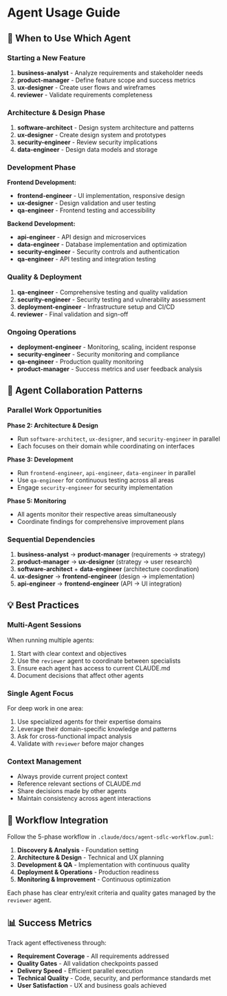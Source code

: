 # Agent Usage Guide

## 🎯 When to Use Which Agent

### Starting a New Feature

1. **business-analyst** - Analyze requirements and stakeholder needs
2. **product-manager** - Define feature scope and success metrics
3. **ux-designer** - Create user flows and wireframes
4. **reviewer** - Validate requirements completeness

### Architecture & Design Phase

1. **software-architect** - Design system architecture and patterns
2. **ux-designer** - Create design system and prototypes  
3. **security-engineer** - Review security implications
4. **data-engineer** - Design data models and storage

### Development Phase

**Frontend Development:**
- **frontend-engineer** - UI implementation, responsive design
- **ux-designer** - Design validation and user testing
- **qa-engineer** - Frontend testing and accessibility

**Backend Development:**
- **api-engineer** - API design and microservices
- **data-engineer** - Database implementation and optimization
- **security-engineer** - Security controls and authentication
- **qa-engineer** - API testing and integration testing

### Quality & Deployment

1. **qa-engineer** - Comprehensive testing and quality validation
2. **security-engineer** - Security testing and vulnerability assessment
3. **deployment-engineer** - Infrastructure setup and CI/CD
4. **reviewer** - Final validation and sign-off

### Ongoing Operations

- **deployment-engineer** - Monitoring, scaling, incident response
- **security-engineer** - Security monitoring and compliance
- **qa-engineer** - Production quality monitoring
- **product-manager** - Success metrics and user feedback analysis

## 🚀 Agent Collaboration Patterns

### Parallel Work Opportunities

**Phase 2: Architecture & Design**
- Run `software-architect`, `ux-designer`, and `security-engineer` in parallel
- Each focuses on their domain while coordinating on interfaces

**Phase 3: Development**  
- Run `frontend-engineer`, `api-engineer`, `data-engineer` in parallel
- Use `qa-engineer` for continuous testing across all areas
- Engage `security-engineer` for security implementation

**Phase 5: Monitoring**
- All agents monitor their respective areas simultaneously
- Coordinate findings for comprehensive improvement plans

### Sequential Dependencies

1. **business-analyst** → **product-manager** (requirements → strategy)
2. **product-manager** → **ux-designer** (strategy → user research)
3. **software-architect** + **data-engineer** (architecture coordination)
4. **ux-designer** → **frontend-engineer** (design → implementation)
5. **api-engineer** → **frontend-engineer** (API → UI integration)

## 💡 Best Practices

### Multi-Agent Sessions

When running multiple agents:
1. Start with clear context and objectives
2. Use the `reviewer` agent to coordinate between specialists
3. Ensure each agent has access to current CLAUDE.md
4. Document decisions that affect other agents

### Single Agent Focus

For deep work in one area:
1. Use specialized agents for their expertise domains
2. Leverage their domain-specific knowledge and patterns
3. Ask for cross-functional impact analysis
4. Validate with `reviewer` before major changes

### Context Management

- Always provide current project context
- Reference relevant sections of CLAUDE.md
- Share decisions made by other agents
- Maintain consistency across agent interactions

## 🔄 Workflow Integration

Follow the 5-phase workflow in `.claude/docs/agent-sdlc-workflow.puml`:

1. **Discovery & Analysis** - Foundation setting
2. **Architecture & Design** - Technical and UX planning  
3. **Development & QA** - Implementation with continuous quality
4. **Deployment & Operations** - Production readiness
5. **Monitoring & Improvement** - Continuous optimization

Each phase has clear entry/exit criteria and quality gates managed by the `reviewer` agent.

## 📊 Success Metrics

Track agent effectiveness through:
- **Requirement Coverage** - All requirements addressed
- **Quality Gates** - All validation checkpoints passed
- **Delivery Speed** - Efficient parallel execution
- **Technical Quality** - Code, security, and performance standards met
- **User Satisfaction** - UX and business goals achieved